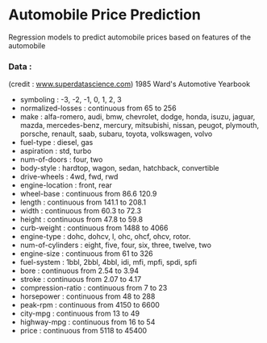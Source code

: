 # Automobile Price Prediction
Regression models to predict automobile prices based on features of the automobile

### Data :
(credit : www.superdatascience.com)
1985 Ward's Automotive Yearbook
* symboling : -3, -2, -1, 0, 1, 2, 3
* normalized-losses : continuous from 65 to 256
* make : alfa-romero, audi, bmw, chevrolet, dodge, honda, isuzu, jaguar, mazda, mercedes-benz, mercury, mitsubishi, nissan, peugot, plymouth, porsche, renault, saab, subaru, toyota, volkswagen, volvo
* fuel-type : diesel, gas
* aspiration : std, turbo
* num-of-doors : four, two
* body-style : hardtop, wagon, sedan, hatchback, convertible
* drive-wheels : 4wd, fwd, rwd
* engine-location : front, rear
* wheel-base : continuous from 86.6 120.9
* length : continuous from 141.1 to 208.1
* width : continuous from 60.3 to 72.3
* height : continuous from 47.8 to 59.8
* curb-weight : continuous from 1488 to 4066
* engine-type : dohc, dohcv, l, ohc, ohcf, ohcv, rotor.
* num-of-cylinders : eight, five, four, six, three, twelve, two
* engine-size : continuous from 61 to 326
* fuel-system : 1bbl, 2bbl, 4bbl, idi, mfi, mpfi, spdi, spfi
* bore : continuous from 2.54 to 3.94
* stroke : continuous from 2.07 to 4.17
* compression-ratio : continuous from 7 to 23
* horsepower : continuous from 48 to 288
* peak-rpm : continuous from 4150 to 6600
* city-mpg : continuous from 13 to 49
* highway-mpg : continuous from 16 to 54
* price : continuous from 5118 to 45400
